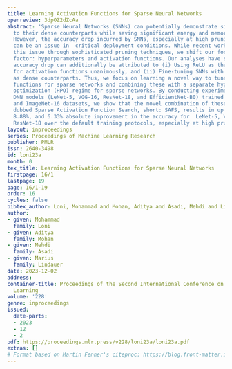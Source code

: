 ```yaml
---
title: Learning Activation Functions for Sparse Neural Networks
openreview: 3dpOZ2dZcAa
abstract: 'Sparse Neural Networks (SNNs) can potentially demonstrate similar performance
  to their dense counterparts while saving significant energy and memory at inference.
  However, the accuracy drop incurred by SNNs, especially at high pruning ratios,
  can be an issue in  critical deployment conditions. While recent works mitigate
  this issue through sophisticated pruning techniques, we shift our focus to an overlooked
  factor: hyperparameters and activation functions. Our analyses have shown that the
  accuracy drop can additionally be attributed to (i) Using ReLU as the default choice
  for activation functions unanimously, and (ii) Fine-tuning SNNs with the same hyperparameters
  as dense counterparts. Thus, we focus on learning a novel way to tune activation
  functions for sparse networks and combining these with a separate hyperparameter
  optimization (HPO) regime for sparse networks. By conducting experiments on popular
  DNN models (LeNet-5, VGG-16, ResNet-18, and EfficientNet-B0) trained on MNIST, CIFAR-10,
  and ImageNet-16 datasets, we show that the novel combination of these two approaches,
  dubbed Sparse Activation Function Search, short: SAFS, results in up to 15.53%,
  8.88%, and 6.33% absolute improvement in the accuracy for  LeNet-5, VGG-16, and
  ResNet-18 over the default training protocols, especially at high pruning ratios.'
layout: inproceedings
series: Proceedings of Machine Learning Research
publisher: PMLR
issn: 2640-3498
id: loni23a
month: 0
tex_title: Learning Activation Functions for Sparse Neural Networks
firstpage: 16/1
lastpage: 19
page: 16/1-19
order: 16
cycles: false
bibtex_author: Loni, Mohammad and Mohan, Aditya and Asadi, Mehdi and Lindauer, Marius
author:
- given: Mohammad
  family: Loni
- given: Aditya
  family: Mohan
- given: Mehdi
  family: Asadi
- given: Marius
  family: Lindauer
date: 2023-12-02
address:
container-title: Proceedings of the Second International Conference on Automated Machine
  Learning
volume: '228'
genre: inproceedings
issued:
  date-parts:
  - 2023
  - 12
  - 2
pdf: https://proceedings.mlr.press/v228/loni23a/loni23a.pdf
extras: []
# Format based on Martin Fenner's citeproc: https://blog.front-matter.io/posts/citeproc-yaml-for-bibliographies/
---
```

